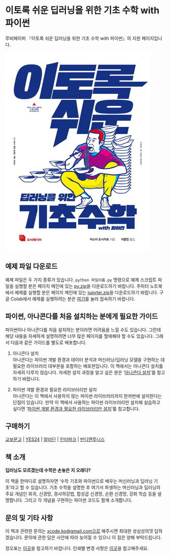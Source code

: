 # 이토록 쉬운 딥러닝을 위한 기초 수학 with 파이썬
루비페이퍼 『이토록 쉬운 딥러닝을 위한 기초 수학 with 파이썬』의 지원 페이지입니다.

![cover](./readme/img/cover.jpg)

## 예제 파일 다운로드
예제 파일은 두 가지 종류가 있습니다. `python 파일이름.py` 명령으로 예제 스크립트 파일을 실행할 분은 페이지 메인에 있는 [py.zip](http://bit.ly/33dHZEa)을 다운로드하기 바랍니다. 주피터 노트북에서 예제를 실행할 분은 페이지 메인에 있는 [jupyter.zip](http://bit.ly/31uxsTh)을 다운로드하기 바랍니다. 구글 Colab에서 예제를 실행하려는 분은 [여기](http://bit.ly/2T9pLgZ)를 눌러 접속하기 바랍니다.

## 파이썬, 아나콘다를 처음 설치하는 분에게 필요한 가이드
파이썬이나 아나콘다를 처음 설치하는 분이라면 어려움을 느낄 수도 있습니다. 그런데 해당 내용을 자세하게 설명하려면 너무 많은 페이지를 할애해야 할 수도 있습니다. 그래서 다음과 같은 가이드를 별도로 배포합니다.

1. 아나콘다 설치  
아나콘다는 파이썬 개발 환경과 데이터 분석과 머신러닝/딥러닝 모델을 구현하는 데 필요한 라이브러리 대부분을 포함하는 배포판입니다. 이 책에서는 아나콘다 설치를 자세히 다루지 않습니다. 자세한 설치 과정을 알고 싶은 분은 ‘[아나콘다 설치](http://bit.ly/2XTWlFY)’를 참고하기 바랍니다.

2. 파이썬 개발 환경과 필요한 라이브러리만 설치  
아나콘다는 이 책에서 사용하지 않는 파이썬 라이브러리까지 한꺼번에 설치한다는 단점이 있습니다. 만약 이 책에서 사용하는 파이썬 라이브러리만 설치해 실습하고 싶다면 ‘[파이썬 개발 환경과 필요한 라이브러리만 설치](http://bit.ly/2XHX4ie)’를 참고합니다.

## 구매하기
[교보문고](http://bit.ly/2MTxhge) | [YES24](http://bit.ly/2ONdqlN) | [알라딘](http://bit.ly/31pbUaL) | [인터파크](http://bit.ly/2GXRWwa) | [반디앤루니스](http://bit.ly/2YRIGnh)

## 책 소개
**딥러닝도 모르겠는데 수학은 손놓은 지 오래다?**

이 책을 한마디로 설명하자면 ‘수학 기초와 파이썬으로 배우는 머신러닝과 딥러닝 기초’라고 할 수 있습니다. 기초 수학을 설명한 후 여기서 파생하는 머신러닝과 딥러닝의 주요 개념인 회귀, 신경망, 경사하강법, 합성곱 신경망, 순환 신경망, 강화 학습 등을 설명합니다. 그리고 각 개념을 구현하는 파이썬 코드도 함께 소개합니다.

## 문의 및 기타 사항
이 책과 관련한 문의는 xcode.ko@gmail.com으로 해주시면 최대한 성심성의껏 답하겠습니다. 문의에 관한 답은 사안에 따라 늦어질 수 있으니 이 점은 양해 부탁드립니다.

정오표는 [이곳](http://bit.ly/2OKvo8r)을 참고하기 바랍니다. 인쇄별 변경 사항은 [이곳](http://bit.ly/31sbcty)을 참고해주세요.
